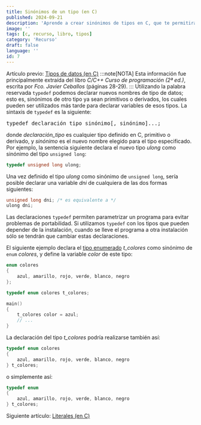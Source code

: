 ```yaml
---
title: Sinónimos de un tipo (en C)
published: 2024-09-21
description: 'Aprende a crear sinónimos de tipos en C, que te permitirán hacer tu código más legible y mantenible, especialmente cuando trabajes con estructuras.'
image: ''
tags: [c, recurso, libro, tipos]
category: 'Recurso'
draft: false
language: ''
id: 7
---
```

Artículo previo: [Tipos de datos (en C)](/grupo932/posts/data-types-in-c/)
:::note[NOTA]
Esta información fue principalmente extraída del libro *C/C++ Curso de programación (2ª ed.)*, escrita por *Fco. Javier Ceballos* (páginas 28-29).
:::
Utilizando la palabra reservada `typedef` podemos declarar nuevos nombres de tipo de datos; esto es, sinónimos de otro tipo ya sean primitivos o derivados, los cuales pueden ser utilizados más tarde para declarar variables de esos tipos. La sintaxis de `typedef` es la siguiente:
<pre>typedef declaración_tipo sinónimo[, sinónimo]...;</pre>
donde *declaración_tipo* es cualquier tipo definido en C, primitivo o derivado, y *sinónimo* es el nuevo nombre elegido para el tipo especificado.
Por ejemplo, la sentencia siguiente declara el nuevo tipo *ulong* como sinónimo del tipo `unsigned long`:
```c
typedef unsigned long ulong;
```
Una vez definido el tipo *ulong* como sinónimo de `unsigned long`, sería posible declarar una variable *dni* de cualquiera de las dos formas siguientes:
```c
unsigned long dni; /* es equivalente a */
ulong dni;
```
Las declaraciones `typedef` permiten parametrizar un programa para evitar problemas de portabilidad. Si utilizamos `typedef` con los tipos que pueden depender de la instalación, cuando se lleve el programa a otra instalación sólo se tendrán que cambiar estas declaraciones.

El siguiente ejemplo declara el [tipo enumerado](/grupo932/posts/data-types-in-c/#enum) *t_colores* como sinónimo de `enum` *colores*, y define la variable *color* de este tipo:
```c
enum colores
{
    azul, amarillo, rojo, verde, blanco, negro
};

typedef enum colores t_colores;

main()
{
    t_colores color = azul;
    // ...
}
```
La declaración del tipo *t_colores* podría realizarse también así:
```c
typedef enum colores
{
    azul, amarillo, rojo, verde, blanco, negro
} t_colores;
```
o simplemente así:
```c
typedef enum
{
    azul, amarillo, rojo, verde, blanco, negro
} t_colores;
```
Siguiente artículo: [Literales (en C)](/grupo932/posts/literals-in-c/)